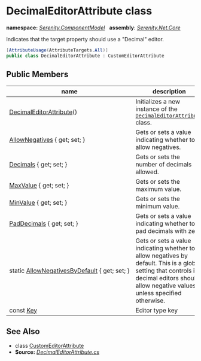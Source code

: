 # DecimalEditorAttribute class
**namespace:** *[Serenity.ComponentModel](../README.md#serenity.componentmodel-namespace)*   **assembly**: *[Serenity.Net.Core](../README.md)*

Indicates that the target property should use a "Decimal" editor.

```csharp
[AttributeUsage(AttributeTargets.All)]
public class DecimalEditorAttribute : CustomEditorAttribute
```

## Public Members

| name | description |
| --- | --- |
| [DecimalEditorAttribute](DecimalEditorAttribute/DecimalEditorAttribute.md)() | Initializes a new instance of the [`DecimalEditorAttribute`](DecimalEditorAttribute.md) class. |
| [AllowNegatives](DecimalEditorAttribute/AllowNegatives.md) { get; set; } | Gets or sets a value indicating whether to allow negatives. |
| [Decimals](DecimalEditorAttribute/Decimals.md) { get; set; } | Gets or sets the number of decimals allowed. |
| [MaxValue](DecimalEditorAttribute/MaxValue.md) { get; set; } | Gets or sets the maximum value. |
| [MinValue](DecimalEditorAttribute/MinValue.md) { get; set; } | Gets or sets the minimum value. |
| [PadDecimals](DecimalEditorAttribute/PadDecimals.md) { get; set; } | Gets or sets a value indicating whether to pad decimals with zero. |
| static [AllowNegativesByDefault](DecimalEditorAttribute/AllowNegativesByDefault.md) { get; set; } | Gets or sets a value indicating whether to allow negatives by default. This is a global setting that controls if decimal editors should allow negative values unless specified otherwise. |
| const [Key](DecimalEditorAttribute/Key.md) | Editor type key |

## See Also

* class [CustomEditorAttribute](CustomEditorAttribute.md)
* **Source:** *[DecimalEditorAttribute.cs](https://github.com/serenity-is/Serenity/blob/master/src/Serenity.Net.Core/ComponentModel/PropertyGrid/EditorTypes/DecimalEditorAttribute.cs)*